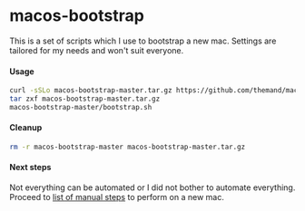 # macos-bootstrap

This is a set of scripts which I use to bootstrap a new mac. Settings are tailored for my needs and won't suit everyone.

#### Usage

```bash
curl -sSLo macos-bootstrap-master.tar.gz https://github.com/themand/macos-bootstrap/archive/master.tar.gz
tar zxf macos-bootstrap-master.tar.gz
macos-bootstrap-master/bootstrap.sh
```

#### Cleanup

```bash
rm -r macos-bootstrap-master macos-bootstrap-master.tar.gz
```

#### Next steps

Not everything can be automated or I did not bother to automate everything. Proceed to [list of manual steps](MANUAL.md) to perform on a new mac. 
